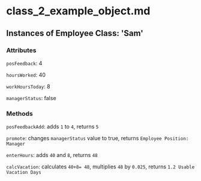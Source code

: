 # class_2_example_object.md


## Instances of Employee Class: 'Sam'


### Attributes

`posFeedback`: 4

`hoursWorked`: 40

`workHoursToday`: 8

`managerStatus`: false



### Methods

`posFeedbackAdd`: adds `1` to `4`, returns `5`

`promote`: changes `managerStatus` value to true, returns `Employee Position: Manager`

`enterHours`: adds `40` and `8`, returns `48`

`calcVacation`: calculates `40+8= 48`, multiplies `48` by `0.025`, returns `1.2 Usable Vacation Days`
